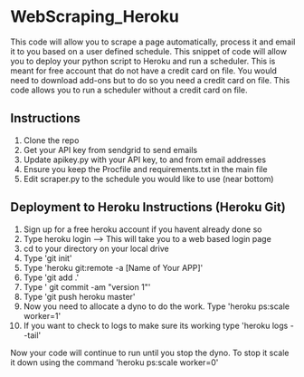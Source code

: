 # WebScraping_Heroku

This code will allow you to scrape a page automatically, process it and email it to you based on a user defined schedule. 
This snippet of code will allow you to deploy your python script to Heroku and run a scheduler. This is meant for free account that do not have a credit card on file. You would need to download add-ons but to do so you need a credit card on file. This code allows you to run a scheduler without a credit card on file. 

## Instructions
1) Clone the repo
2) Get your API key from sendgrid to send emails
3) Update apikey.py with your API key, to and from email addresses
4) Ensure you keep the Procfile and requirements.txt in the main file
5) Edit scraper.py to the schedule you would like to use (near bottom)

## Deployment to Heroku Instructions (Heroku Git)
1) Sign up for a free heroku account if you havent already done so
2) Type heroku login --> This will take you to a web based login page
3) cd to your directory on your local drive
4) Type 'git init'
5) Type 'heroku git:remote -a [Name of Your APP]'
6) Type 'git add .'
7) Type ' git commit -am "version 1"'
8) Type 'git push heroku master'
9) Now you need to allocate a dyno to do the work. Type 'heroku ps:scale worker=1'
10) If you want to check to logs to make sure its working type 'heroku logs --tail'

Now your code will continue to run until you stop the dyno. To stop it scale it down using the command 'heroku ps:scale worker=0'
